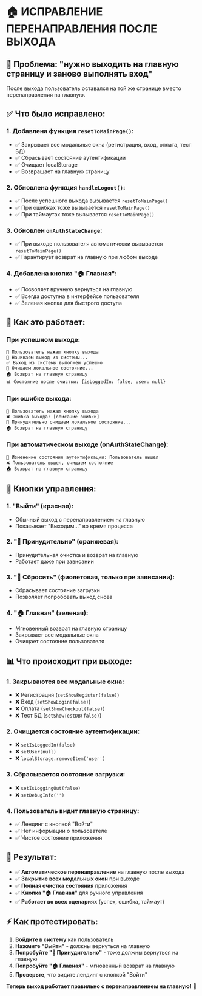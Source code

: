 # 🏠 ИСПРАВЛЕНИЕ ПЕРЕНАПРАВЛЕНИЯ ПОСЛЕ ВЫХОДА

## 🚨 Проблема: "нужно выходить на главную страницу и заново выполнять вход"

После выхода пользователь оставался на той же странице вместо перенаправления на главную.

## ✅ Что было исправлено:

### 1. **Добавлена функция `resetToMainPage()`**:
- ✅ Закрывает все модальные окна (регистрация, вход, оплата, тест БД)
- ✅ Сбрасывает состояние аутентификации
- ✅ Очищает localStorage
- ✅ Возвращает на главную страницу

### 2. **Обновлена функция `handleLogout()`**:
- ✅ После успешного выхода вызывается `resetToMainPage()`
- ✅ При ошибках тоже вызывается `resetToMainPage()`
- ✅ При таймаутах тоже вызывается `resetToMainPage()`

### 3. **Обновлен `onAuthStateChange`**:
- ✅ При выходе пользователя автоматически вызывается `resetToMainPage()`
- ✅ Гарантирует возврат на главную при любом выходе

### 4. **Добавлена кнопка "🏠 Главная"**:
- ✅ Позволяет вручную вернуться на главную
- ✅ Всегда доступна в интерфейсе пользователя
- ✅ Зеленая кнопка для быстрого доступа

## 🎯 Как это работает:

### При успешном выходе:
```
🚪 Пользователь нажал кнопку выхода
🚪 Начинаем выход из системы...
✅ Выход из системы выполнен успешно
🧹 Очищаем локальное состояние...
🏠 Возврат на главную страницу
📊 Состояние после очистки: {isLoggedIn: false, user: null}
```

### При ошибке выхода:
```
🚪 Пользователь нажал кнопку выхода
❌ Ошибка выхода: [описание ошибки]
🧹 Принудительно очищаем локальное состояние...
🏠 Возврат на главную страницу
```

### При автоматическом выходе (onAuthStateChange):
```
🔄 Изменение состояния аутентификации: Пользователь вышел
❌ Пользователь вышел, очищаем состояние
🏠 Возврат на главную страницу
```

## 🔧 Кнопки управления:

### 1. **"Выйти"** (красная):
- Обычный выход с перенаправлением на главную
- Показывает "Выходим..." во время процесса

### 2. **"🔧 Принудительно"** (оранжевая):
- Принудительная очистка и возврат на главную
- Работает даже при зависании

### 3. **"🔄 Сбросить"** (фиолетовая, только при зависании):
- Сбрасывает состояние загрузки
- Позволяет попробовать выход снова

### 4. **"🏠 Главная"** (зеленая):
- Мгновенный возврат на главную страницу
- Закрывает все модальные окна
- Очищает состояние пользователя

## 📊 Что происходит при выходе:

### 1. **Закрываются все модальные окна**:
- ❌ Регистрация (`setShowRegister(false)`)
- ❌ Вход (`setShowLogin(false)`)
- ❌ Оплата (`setShowCheckout(false)`)
- ❌ Тест БД (`setShowTestDB(false)`)

### 2. **Очищается состояние аутентификации**:
- ❌ `setIsLoggedIn(false)`
- ❌ `setUser(null)`
- ❌ `localStorage.removeItem('user')`

### 3. **Сбрасывается состояние загрузки**:
- ❌ `setIsLoggingOut(false)`
- ❌ `setDebugInfo('')`

### 4. **Пользователь видит главную страницу**:
- ✅ Лендинг с кнопкой "Войти"
- ✅ Нет информации о пользователе
- ✅ Чистое состояние приложения

## 🎉 Результат:

- ✅ **Автоматическое перенаправление** на главную после выхода
- ✅ **Закрытие всех модальных окон** при выходе
- ✅ **Полная очистка состояния** приложения
- ✅ **Кнопка "🏠 Главная"** для ручного управления
- ✅ **Работает во всех сценариях** (успех, ошибка, таймаут)

## ⚡ Как протестировать:

1. **Войдите в систему** как пользователь
2. **Нажмите "Выйти"** - должны вернуться на главную
3. **Попробуйте "🔧 Принудительно"** - тоже должны вернуться на главную
4. **Попробуйте "🏠 Главная"** - мгновенный возврат на главную
5. **Проверьте**, что видите лендинг с кнопкой "Войти"

**Теперь выход работает правильно с перенаправлением на главную!** 🚀
